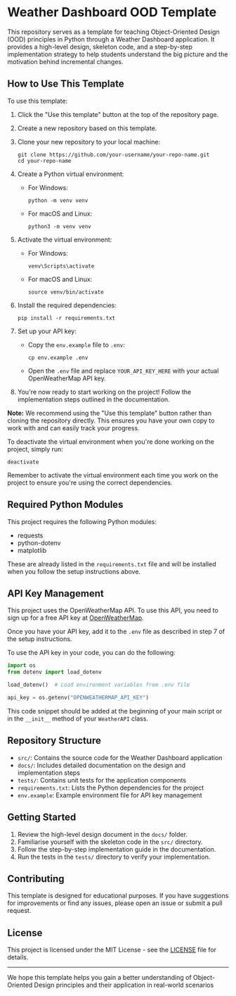 # Weather Dashboard OOD Template

This repository serves as a template for teaching Object-Oriented Design (OOD) principles in Python through a Weather Dashboard application. It provides a high-level design, skeleton code, and a step-by-step implementation strategy to help students understand the big picture and the motivation behind incremental changes.

## How to Use This Template

To use this template:

1. Click the "Use this template" button at the top of the repository page.
2. Create a new repository based on this template.
3. Clone your new repository to your local machine:
   ```
   git clone https://github.com/your-username/your-repo-name.git
   cd your-repo-name
   ```

4. Create a Python virtual environment:
   - For Windows:
     ```
     python -m venv venv
     ```
   - For macOS and Linux:
     ```
     python3 -m venv venv
     ```

5. Activate the virtual environment:
   - For Windows:
     ```
     venv\Scripts\activate
     ```
   - For macOS and Linux:
     ```
     source venv/bin/activate
     ```

6. Install the required dependencies:
   ```
   pip install -r requirements.txt
   ```

7. Set up your API key:
   - Copy the `env.example` file to `.env`:
     ```
     cp env.example .env
     ```
   - Open the `.env` file and replace `YOUR_API_KEY_HERE` with your actual OpenWeatherMap API key.

8. You're now ready to start working on the project! Follow the implementation steps outlined in the documentation.

**Note:** We recommend using the "Use this template" button rather than cloning the repository directly. This ensures you have your own copy to work with and can easily track your progress.

To deactivate the virtual environment when you're done working on the project, simply run:
```
deactivate
```

Remember to activate the virtual environment each time you work on the project to ensure you're using the correct dependencies.

## Required Python Modules

This project requires the following Python modules:

- requests
- python-dotenv
- matplotlib

These are already listed in the `requirements.txt` file and will be installed when you follow the setup instructions above.

## API Key Management

This project uses the OpenWeatherMap API. To use this API, you need to sign up for a free API key at [OpenWeatherMap](https://openweathermap.org/api).

Once you have your API key, add it to the `.env` file as described in step 7 of the setup instructions.

To use the API key in your code, you can do the following:

```python
import os
from dotenv import load_dotenv

load_dotenv()  # Load environment variables from .env file

api_key = os.getenv("OPENWEATHERMAP_API_KEY")
```

This code snippet should be added at the beginning of your main script or in the `__init__` method of your `WeatherAPI` class.

## Repository Structure

- `src/`: Contains the source code for the Weather Dashboard application
- `docs/`: Includes detailed documentation on the design and implementation steps
- `tests/`: Contains unit tests for the application components
- `requirements.txt`: Lists the Python dependencies for the project
- `env.example`: Example environment file for API key management

## Getting Started

1. Review the high-level design document in the `docs/` folder.
2. Familiarise yourself with the skeleton code in the `src/` directory.
3. Follow the step-by-step implementation guide in the documentation.
4. Run the tests in the `tests/` directory to verify your implementation.

## Contributing

This template is designed for educational purposes. If you have suggestions for improvements or find any issues, please open an issue or submit a pull request.

## License

This project is licensed under the MIT License - see the [LICENSE](LICENSE) file for details.

---

We hope this template helps you gain a better understanding of Object-Oriented Design principles and their application in real-world scenarios